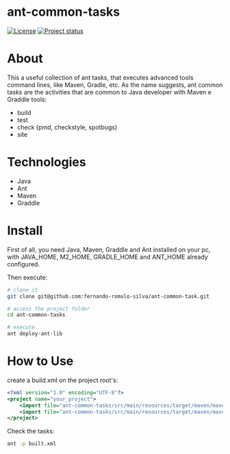 # ant-common-tasks

[![License](https://img.shields.io/badge/License-Apache%202.0-blue.svg)](https://opensource.org/licenses/Apache-2.0)
[![Project status](https://img.shields.io/badge/Project%20status-Maintenance-orange.svg)](https://img.shields.io/badge/Project%20status-Maintenance-orange.svg)


# About

This a useful collection of ant tasks, that executes advanced tools command lines, like Maven, Gradle, etc.
As the name suggests, ant common tasks are the activities that are common to Java developer with Maven e Graddle tools:

- build
- test
- check (pmd, checkstyle, spotbugs)
- site


# Technologies

- Java
- Ant
- Maven
- Graddle

# Install

First of all, you need Java, Maven, Graddle and Ant installed on your pc, with JAVA_HOME, M2_HOME, GRADLE_HOME and ANT_HOME already configured. <br />

Then execute:

```bash
# clone it
git clone git@github.com:fernando-romulo-silva/ant-common-task.git

# access the project folder
cd ant-common-tasks

# execute
ant deploy-ant-lib
```

# How to Use

create a build.xml on the project root's:

```xml
<?xml version="1.0" encoding="UTF-8"?>
<project name="your_project">
	<import file="ant-common-tasks/src/main/resources/target/maven/maven-build.xml" />
	<import file="ant-common-tasks/src/main/resources/target/maven/maven-scm-git.xml" />
</project>
```

Check the tasks:

```bash
ant -p built.xml
```
